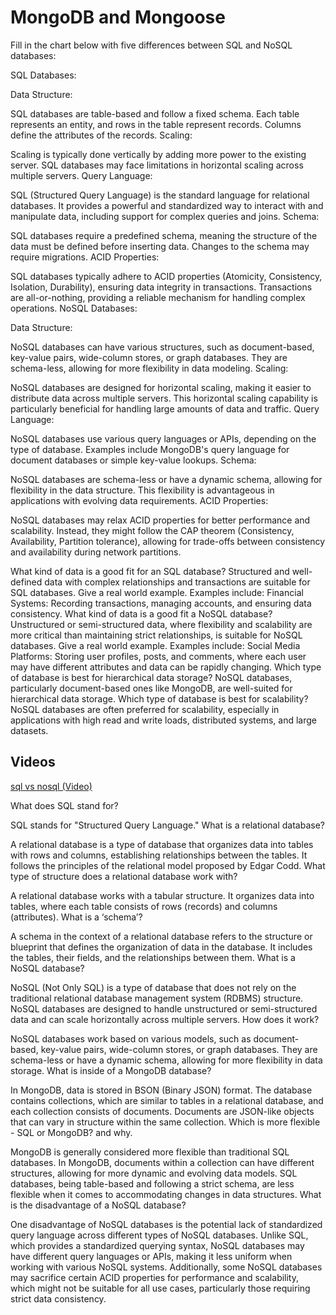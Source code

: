 # MongoDB and Mongoose

Fill in the chart below with five differences between SQL and NoSQL databases:

SQL Databases:

Data Structure:

SQL databases are table-based and follow a fixed schema. Each table represents an entity, and rows in the table represent records. Columns define the attributes of the records.
Scaling:

Scaling is typically done vertically by adding more power to the existing server. SQL databases may face limitations in horizontal scaling across multiple servers.
Query Language:

SQL (Structured Query Language) is the standard language for relational databases. It provides a powerful and standardized way to interact with and manipulate data, including support for complex queries and joins.
Schema:

SQL databases require a predefined schema, meaning the structure of the data must be defined before inserting data. Changes to the schema may require migrations.
ACID Properties:

SQL databases typically adhere to ACID properties (Atomicity, Consistency, Isolation, Durability), ensuring data integrity in transactions. Transactions are all-or-nothing, providing a reliable mechanism for handling complex operations.
NoSQL Databases:

Data Structure:

NoSQL databases can have various structures, such as document-based, key-value pairs, wide-column stores, or graph databases. They are schema-less, allowing for more flexibility in data modeling.
Scaling:

NoSQL databases are designed for horizontal scaling, making it easier to distribute data across multiple servers. This horizontal scaling capability is particularly beneficial for handling large amounts of data and traffic.
Query Language:

NoSQL databases use various query languages or APIs, depending on the type of database. Examples include MongoDB's query language for document databases or simple key-value lookups.
Schema:

NoSQL databases are schema-less or have a dynamic schema, allowing for flexibility in the data structure. This flexibility is advantageous in applications with evolving data requirements.
ACID Properties:

NoSQL databases may relax ACID properties for better performance and scalability. Instead, they might follow the CAP theorem (Consistency, Availability, Partition tolerance), allowing for trade-offs between consistency and availability during network partitions.

What kind of data is a good fit for an SQL database? Structured and well-defined data with complex relationships and transactions are suitable for SQL databases.
Give a real world example. Examples include:
Financial Systems: Recording transactions, managing accounts, and ensuring data consistency.
What kind of data is a good fit a NoSQL database? Unstructured or semi-structured data, where flexibility and scalability are more critical than maintaining strict relationships, is suitable for NoSQL databases. 
Give a real world example. Examples include:
Social Media Platforms: Storing user profiles, posts, and comments, where each user may have different attributes and data can be rapidly changing.
Which type of database is best for hierarchical data storage? NoSQL databases, particularly document-based ones like MongoDB, are well-suited for hierarchical data storage.
Which type of database is best for scalability? NoSQL databases are often preferred for scalability, especially in applications with high read and write loads, distributed systems, and large datasets.

## Videos

[sql vs nosql (Video)](https://www.youtube.com/watch?v=ZS_kXvOeQ5Y)

What does SQL stand for?

SQL stands for "Structured Query Language."
What is a relational database?

A relational database is a type of database that organizes data into tables with rows and columns, establishing relationships between the tables. It follows the principles of the relational model proposed by Edgar Codd.
What type of structure does a relational database work with?

A relational database works with a tabular structure. It organizes data into tables, where each table consists of rows (records) and columns (attributes).
What is a ‘schema’?

A schema in the context of a relational database refers to the structure or blueprint that defines the organization of data in the database. It includes the tables, their fields, and the relationships between them.
What is a NoSQL database?

NoSQL (Not Only SQL) is a type of database that does not rely on the traditional relational database management system (RDBMS) structure. NoSQL databases are designed to handle unstructured or semi-structured data and can scale horizontally across multiple servers.
How does it work?

NoSQL databases work based on various models, such as document-based, key-value pairs, wide-column stores, or graph databases. They are schema-less or have a dynamic schema, allowing for more flexibility in data storage.
What is inside of a MongoDB database?

In MongoDB, data is stored in BSON (Binary JSON) format. The database contains collections, which are similar to tables in a relational database, and each collection consists of documents. Documents are JSON-like objects that can vary in structure within the same collection.
Which is more flexible - SQL or MongoDB? and why.

MongoDB is generally considered more flexible than traditional SQL databases. In MongoDB, documents within a collection can have different structures, allowing for more dynamic and evolving data models. SQL databases, being table-based and following a strict schema, are less flexible when it comes to accommodating changes in data structures.
What is the disadvantage of a NoSQL database?

One disadvantage of NoSQL databases is the potential lack of standardized query language across different types of NoSQL databases. Unlike SQL, which provides a standardized querying syntax, NoSQL databases may have different query languages or APIs, making it less uniform when working with various NoSQL systems. Additionally, some NoSQL databases may sacrifice certain ACID properties for performance and scalability, which might not be suitable for all use cases, particularly those requiring strict data consistency.